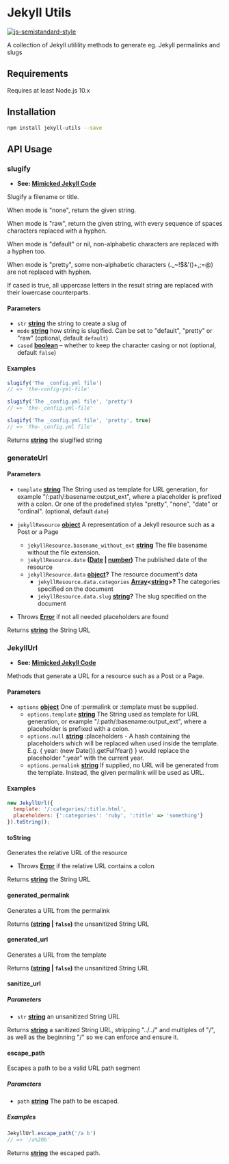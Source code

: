 # Jekyll Utils

[![js-semistandard-style](https://img.shields.io/badge/code%20style-semistandard-brightgreen.svg?style=flat)](https://github.com/Flet/semistandard)

A collection of Jekyll utilility methods to generate eg. Jekyll permalinks and slugs

## Requirements

Requires at least Node.js 10.x

## Installation

```bash
npm install jekyll-utils --save
```

## API Usage

<!-- Generated by documentation.js. Update this documentation by updating the source code. -->

### slugify

-   **See: [Mimicked Jekyll Code](https://github.com/jekyll/jekyll/blob/9278eb8fcec85b17573c6658d7d67ef6ea6ffb92/lib/jekyll/utils.rb#L177)**

Slugify a filename or title.

When mode is "none", return the given string.

When mode is "raw", return the given string,
with every sequence of spaces characters replaced with a hyphen.

When mode is "default" or nil, non-alphabetic characters are
replaced with a hyphen too.

When mode is "pretty", some non-alphabetic characters (.\_~!$&'()+,;=@)
are not replaced with hyphen.

If cased is true, all uppercase letters in the result string are
replaced with their lowercase counterparts.

#### Parameters

-   `str` **[string](https://developer.mozilla.org/docs/Web/JavaScript/Reference/Global_Objects/String)** the string to create a slug of
-   `mode` **[string](https://developer.mozilla.org/docs/Web/JavaScript/Reference/Global_Objects/String)** how string is slugified. Can be set to "default", "pretty" or "raw" (optional, default `default`)
-   `cased` **[boolean](https://developer.mozilla.org/docs/Web/JavaScript/Reference/Global_Objects/Boolean)** – whether to keep the character casing or not (optional, default `false`)

#### Examples

```javascript
slugify('The _config.yml file')
// => 'the-config-yml-file'
```

```javascript
slugify('The _config.yml file', 'pretty')
// => 'the-_config.yml-file'
```

```javascript
slugify('The _config.yml file', 'pretty', true)
// => 'The-_config.yml file'
```

Returns **[string](https://developer.mozilla.org/docs/Web/JavaScript/Reference/Global_Objects/String)** the slugified string

### generateUrl

#### Parameters

-   `template` **[string](https://developer.mozilla.org/docs/Web/JavaScript/Reference/Global_Objects/String)** The String used as template for URL generation,
    for example "/:path/:basename:output_ext", where
    a placeholder is prefixed with a colon. Or one of the predefined styles "pretty", "none", "date" or "ordinal". (optional, default `date`)
-   `jekyllResource` **[object](https://developer.mozilla.org/docs/Web/JavaScript/Reference/Global_Objects/Object)** A representation of a Jekyll resource such as a Post or a Page
    -   `jekyllResource.basename_without_ext` **[string](https://developer.mozilla.org/docs/Web/JavaScript/Reference/Global_Objects/String)** The file basename without the file extension.
    -   `jekyllResource.date` **([Date](https://developer.mozilla.org/docs/Web/JavaScript/Reference/Global_Objects/Date) \| [number](https://developer.mozilla.org/docs/Web/JavaScript/Reference/Global_Objects/Number))** The published date of the resource
    -   `jekyllResource.data` **[object](https://developer.mozilla.org/docs/Web/JavaScript/Reference/Global_Objects/Object)?** The resource document's data
        -   `jekyllResource.data.categories` **[Array](https://developer.mozilla.org/docs/Web/JavaScript/Reference/Global_Objects/Array)&lt;[string](https://developer.mozilla.org/docs/Web/JavaScript/Reference/Global_Objects/String)>?** The categories specified on the document
        -   `jekyllResource.data.slug` **[string](https://developer.mozilla.org/docs/Web/JavaScript/Reference/Global_Objects/String)?** The slug specified on the document


-   Throws **[Error](https://developer.mozilla.org/docs/Web/JavaScript/Reference/Global_Objects/Error)** if not all needed placeholders are found

Returns **[string](https://developer.mozilla.org/docs/Web/JavaScript/Reference/Global_Objects/String)** the String URL

### JekyllUrl

-   **See: [Mimicked Jekyll Code](https://github.com/jekyll/jekyll/blob/cc82d442223bdaee36a2aceada64008a0106d82b/lib/jekyll/url.rb)**

Methods that generate a URL for a resource such as a Post or a Page.

#### Parameters

-   `options` **[object](https://developer.mozilla.org/docs/Web/JavaScript/Reference/Global_Objects/Object)** One of :permalink or :template must be supplied.
    -   `options.template` **[string](https://developer.mozilla.org/docs/Web/JavaScript/Reference/Global_Objects/String)** The String used as template for URL generation,
        or example "/:path/:basename:output_ext", where
        a placeholder is prefixed with a colon.
    -   `options.null` **[string](https://developer.mozilla.org/docs/Web/JavaScript/Reference/Global_Objects/String)** :placeholders - A hash containing the placeholders which will be
        replaced when used inside the template. E.g.
        { year: (new Date()).getFullYear() } would replace
        the placeholder ":year" with the current year.
    -   `options.permalink` **[string](https://developer.mozilla.org/docs/Web/JavaScript/Reference/Global_Objects/String)** If supplied, no URL will be generated from the
        template. Instead, the given permalink will be
        used as URL.

#### Examples

```javascript
new JekyllUrl({
  template: '/:categories/:title.html',
  placeholders: {':categories': 'ruby', ':title' => 'something'}
}).toString();
```

#### toString

Generates the relative URL of the resource

-   Throws **[Error](https://developer.mozilla.org/docs/Web/JavaScript/Reference/Global_Objects/Error)** if the relative URL contains a colon

Returns **[string](https://developer.mozilla.org/docs/Web/JavaScript/Reference/Global_Objects/String)** the String URL

#### generated_permalink

Generates a URL from the permalink

Returns **([string](https://developer.mozilla.org/docs/Web/JavaScript/Reference/Global_Objects/String) \| `false`)** the unsanitized String URL

#### generated_url

Generates a URL from the template

Returns **([string](https://developer.mozilla.org/docs/Web/JavaScript/Reference/Global_Objects/String) \| `false`)** the unsanitized String URL

#### sanitize_url

##### Parameters

-   `str` **[string](https://developer.mozilla.org/docs/Web/JavaScript/Reference/Global_Objects/String)** an unsanitized String URL

Returns **[string](https://developer.mozilla.org/docs/Web/JavaScript/Reference/Global_Objects/String)** a sanitized String URL, stripping "../../" and multiples of "/",
as well as the beginning "/" so we can enforce and ensure it.

#### escape_path

Escapes a path to be a valid URL path segment

##### Parameters

-   `path` **[string](https://developer.mozilla.org/docs/Web/JavaScript/Reference/Global_Objects/String)** The path to be escaped.

##### Examples

```javascript
JekyllUrl.escape_path('/a b')
// => '/a%20b'
```

Returns **[string](https://developer.mozilla.org/docs/Web/JavaScript/Reference/Global_Objects/String)** the escaped path.
